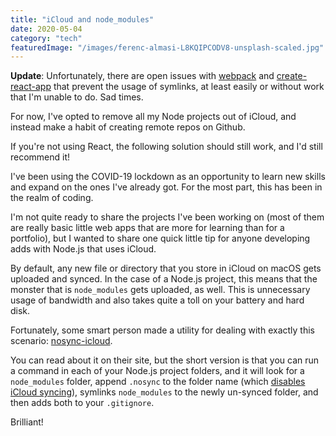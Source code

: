 ```yaml
---
title: "iCloud and node_modules"
date: 2020-05-04
category: "tech"
featuredImage: "/images/ferenc-almasi-L8KQIPCODV8-unsplash-scaled.jpg"
---
```


**Update**: Unfortunately, there are open issues with [webpack](https://github.com/webpack/webpack/issues/1643) and [create-react-app](https://github.com/facebook/create-react-app/issues/3547) that prevent the usage of symlinks, at least easily or without work that I'm unable to do. Sad times.

For now, I've opted to remove all my Node projects out of iCloud, and instead make a habit of creating remote repos on Github.

If you're not using React, the following solution should still work, and I'd still recommend it!

I've been using the COVID-19 lockdown as an opportunity to learn new skills and expand on the ones I've already got. For the most part, this has been in the realm of coding.

I'm not quite ready to share the projects I've been working on (most of them are really basic little web apps that are more for learning than for a portfolio), but I wanted to share one quick little tip for anyone developing adds with Node.js that uses iCloud.

By default, any new file or directory that you store in iCloud on macOS gets uploaded and synced. In the case of a Node.js project, this means that the monster that is `node_modules` gets uploaded, as well. This is unnecessary usage of bandwidth and also takes quite a toll on your battery and hard disk.

Fortunately, some smart person made a utility for dealing with exactly this scenario: [nosync-icloud](https://github.com/HaoChuan9421/nosync-icloud/blob/master/docs/README_en.md).

You can read about it on their site, but the short version is that you can run a command in each of your Node.js project folders, and it will look for a `node_modules` folder, append `.nosync` to the folder name (which [disables iCloud syncing](https://developer.apple.com/library/archive/documentation/General/Conceptual/iCloudDesignGuide/Chapters/iCloudFundametals.html)), symlinks `node_modules` to the newly un-synced folder, and then adds both to your `.gitignore`.

Brilliant!
